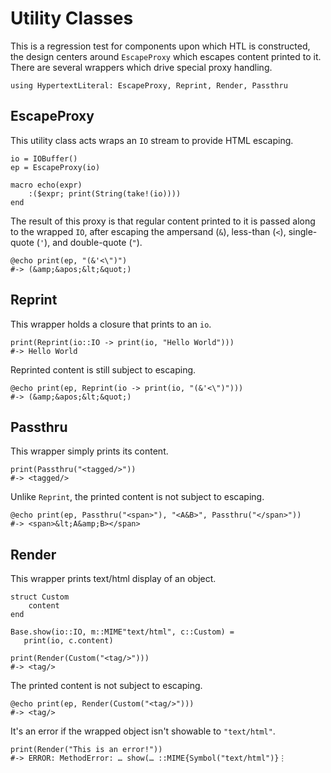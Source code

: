 # Utility Classes

This is a regression test for components upon which HTL is constructed,
the design centers around `EscapeProxy` which escapes content printed to
it. There are several wrappers which drive special proxy handling.

    using HypertextLiteral: EscapeProxy, Reprint, Render, Passthru

## EscapeProxy

This utility class acts wraps an `IO` stream to provide HTML escaping.

    io = IOBuffer()
    ep = EscapeProxy(io)

    macro echo(expr)
        :($expr; print(String(take!(io))))
    end

The result of this proxy is that regular content printed to it is passed
along to the wrapped `IO`, after escaping the ampersand (`&`), less-than
(`<`), single-quote (`'`), and double-quote (`"`).

    @echo print(ep, "(&'<\")")
    #-> (&amp;&apos;&lt;&quot;)

## Reprint

This wrapper holds a closure that prints to an `io`.

    print(Reprint(io::IO -> print(io, "Hello World")))
    #-> Hello World

Reprinted content is still subject to escaping.

    @echo print(ep, Reprint(io -> print(io, "(&'<\")")))
    #-> (&amp;&apos;&lt;&quot;)

## Passthru

This wrapper simply prints its content.

    print(Passthru("<tagged/>"))
    #-> <tagged/>

Unlike `Reprint`, the printed content is not subject to escaping.

    @echo print(ep, Passthru("<span>"), "<A&B>", Passthru("</span>"))
    #-> <span>&lt;A&amp;B></span>

## Render

This wrapper prints text/html display of an object.

    struct Custom
        content
    end

    Base.show(io::IO, m::MIME"text/html", c::Custom) =
       print(io, c.content)

    print(Render(Custom("<tag/>")))
    #-> <tag/>

The printed content is not subject to escaping.

    @echo print(ep, Render(Custom("<tag/>")))
    #-> <tag/>

It's an error if the wrapped object isn't showable to `"text/html"`.

    print(Render("This is an error!"))
    #-> ERROR: MethodError: … show(… ::MIME{Symbol("text/html")}⋮
